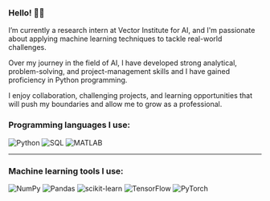 ### Hello! 👋🏻

I’m currently a research intern at Vector Institute for AI, and I'm passionate about applying machine learning techniques to tackle real-world challenges.

Over my journey in the field of AI, I have developed strong analytical, problem-solving, and project-management skills and I have gained proficiency in Python programming. 

I enjoy collaboration, challenging projects, and learning opportunities that will push my boundaries and allow me to grow as a professional.


### Programming languages I use:

![Python](https://img.shields.io/badge/Python-%23013243.svg?style=for-the-badge&logo=Python&logoColor=white)
![SQL](https://img.shields.io/badge/SQL-%230074C1.svg?style=for-the-badge&logo=sql&logoColor=white)
![MATLAB](https://img.shields.io/badge/matlab-%23FF5200.svg?style=for-the-badge&logo=mathworks&logoColor=white)


---------------------
### Machine learning tools I use:

![NumPy](https://img.shields.io/badge/numpy-%23013243.svg?style=for-the-badge&logo=numpy&logoColor=white)
![Pandas](https://img.shields.io/badge/pandas-%23150458.svg?style=for-the-badge&logo=pandas&logoColor=white)
![scikit-learn](https://img.shields.io/badge/scikit--learn-%23F7931E.svg?style=for-the-badge&logo=scikit-learn&logoColor=white)
![TensorFlow](https://img.shields.io/badge/TensorFlow-%23FF6F00.svg?style=for-the-badge&logo=TensorFlow&logoColor=white)
![PyTorch](https://img.shields.io/badge/PyTorch-%23EE4C2C.svg?style=for-the-badge&logo=PyTorch&logoColor=white)



<!-- 
This is a cool thing, just use it when your repo is nicer :D
[![Anurag's GitHub stats](https://github-readme-stats.vercel.app/api?username=aminfadaei116)](https://github.com/anuraghazra/github-readme-stats) -->
